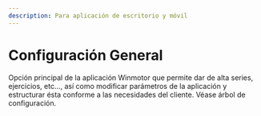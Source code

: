 ```yaml
---
description: Para aplicación de escritorio y móvil
---
```


# Configuración General

Opción principal de la aplicación Winmotor que permite dar de alta series, ejercicios, etc..., así como modificar parámetros de la aplicación y estructurar ésta conforme a las necesidades del cliente. Véase árbol de configuración.

